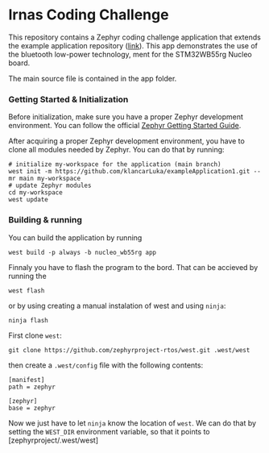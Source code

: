 # Irnas Coding Challenge

This repository contains a Zephyr coding challenge application that extends the example application repository ([link](https://github.com/zephyrproject-rtos/example-application)).
This app demonstrates the use of the bluetooth low-power technology, ment for the STM32WB55rg Nucleo board.

The main source file is contained in the app folder.

### Getting Started & Initialization

Before initialization, make sure you have a proper Zephyr development
environment. You can follow the official
[Zephyr Getting Started Guide](https://docs.zephyrproject.org/latest/getting_started/index.html).

After acquiring a proper Zephyr development environment, you have to clone all modules needed by Zephyr. You can do that by running:

```shell
# initialize my-workspace for the application (main branch)
west init -m https://github.com/klancarLuka/exampleApplication1.git --mr main my-workspace
# update Zephyr modules
cd my-workspace
west update
```
### Building & running
You can build the application by running 
```shell
west build -p always -b nucleo_wb55rg app
```
Finnaly you have to flash the program to the bord. That can be accieved by running the 
```shell
west flash
```
or by using creating a manual instalation of west and using `ninja`:
```shell
ninja flash
```
First clone `west`:
```shell
git clone https://github.com/zephyrproject-rtos/west.git .west/west
```
then create a `.west/config` file with the following contents:
```shell
[manifest]
path = zephyr

[zephyr]
base = zephyr
```
Now we just have to let `ninja` know the location of `west`.
We can do that by setting the `WEST_DIR` environment variable, so that it points to [zephyrproject/.west/west]


